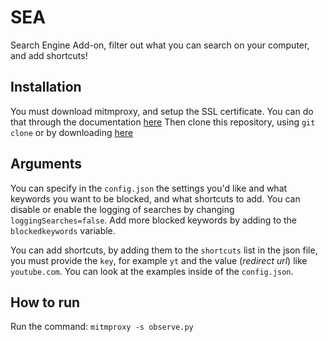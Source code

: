 # SEA
Search Engine Add-on, filter out what you can search on your computer, and add shortcuts!

## Installation
You must download mitmproxy, and setup the SSL certificate.
You can do that through the documentation [here](https://mitmproxy.org)
Then clone this repository, using `git clone` or by downloading [here](https://github.com/FaisalAbusharar/SEB/archive/refs/heads/main.zip)

## Arguments
You can specify in the `config.json` the settings you'd like and what keywords you want to be blocked, and what shortcuts to add.
You can disable or enable the logging of searches by changing `loggingSearches=false`.
Add more blocked keywords by adding to the `blockedkeywords` variable.

You can add shortcuts, by adding them to the `shortcuts` list in the json file, you must provide the `key`, for example `yt` and the value (*redirect url*) like `youtube.com`.
You can look at the examples inside of the `config.json`.

## How to run
Run the command:
`mitmproxy -s observe.py`
